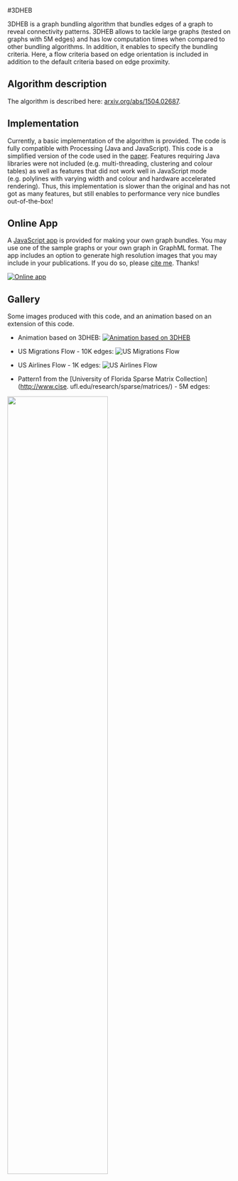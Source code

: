 #3DHEB

3DHEB is a graph bundling algorithm that bundles edges of a graph to reveal connectivity patterns. 
3DHEB allows to tackle large graphs (tested on graphs with 5M edges) and has low computation times when compared to other bundling algorithms. 
In addition, it enables to specify the bundling criteria. Here, a flow criteria based on edge orientation is included in addition to the default criteria based on edge proximity.

## Algorithm description
The algorithm is described here: [arxiv.org/abs/1504.02687](http://arxiv.org/abs/1504.02687).

## Implementation
Currently, a basic implementation of the algorithm is provided. The code is fully compatible with Processing (Java and JavaScript). 
This code is a simplified version of the code used in the [paper](http://arxiv.org/abs/1504.02687). Features requiring Java libraries were not included 
(e.g. multi-threading, clustering and colour tables) as well as features that did not work well in JavaScript mode  
(e.g. polylines with varying width and colour and hardware accelerated rendering). 
Thus, this implementation is slower than the original and has not got as many features, but still enables to performance very nice bundles out-of-the-box! 

## Online App
A [JavaScript app](http://dcmoura.github.io/3DHEB/) is provided for making your own graph bundles.
You may use one of the sample graphs or your own graph in GraphML format. 
The app includes an option to generate high resolution images that you may include in your publications. 
If you do so, please [cite me](http://adsabs.harvard.edu/cgi-bin/bib_query?arXiv:1504.02687). Thanks! 

[![Online app](http://dcmoura.github.io/3DHEB/img2/js_app.png)](http://dcmoura.github.io/3DHEB/)


## Gallery 
Some images produced with this code, and an animation based on an extension of this code.

* Animation based on 3DHEB:
[![Animation based on 3DHEB](http://dcmoura.github.io/3DHEB/img2/video_poster_3dheb_2.png)](https://vimeo.com/danielcmoura/3dheb)

* US Migrations Flow - 10K edges:
![US Migrations Flow](http://dcmoura.github.io/3DHEB/img/migrations_flow.png)

* US Airlines Flow - 1K edges:
![US Airlines Flow](http://dcmoura.github.io/3DHEB/img/airlines_flow.png)

* Pattern1 from the [University of Florida Sparse Matrix Collection](http://www.cise. ufl.edu/research/sparse/matrices/) - 5M edges:
<img src=http://dcmoura.github.io/3DHEB/img/pattern1_1.png width="67%" align="middle"/> 



